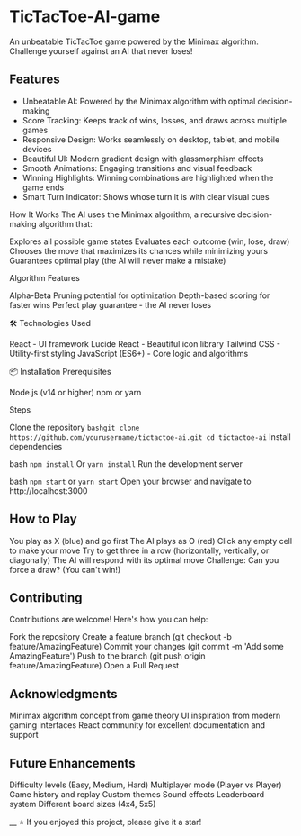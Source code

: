 # TicTacToe-AI-game
An unbeatable TicTacToe game powered by the Minimax algorithm. Challenge yourself against an AI that never loses!

## Features

- Unbeatable AI: Powered by the Minimax algorithm with optimal decision-making
- Score Tracking: Keeps track of wins, losses, and draws across multiple games
- Responsive Design: Works seamlessly on desktop, tablet, and mobile devices
- Beautiful UI: Modern gradient design with glassmorphism effects
- Smooth Animations: Engaging transitions and visual feedback
- Winning Highlights: Winning combinations are highlighted when the game ends
- Smart Turn Indicator: Shows whose turn it is with clear visual cues

 How It Works
The AI uses the Minimax algorithm, a recursive decision-making algorithm that:

Explores all possible game states
Evaluates each outcome (win, lose, draw)
Chooses the move that maximizes its chances while minimizing yours
Guarantees optimal play (the AI will never make a mistake)

Algorithm Features

Alpha-Beta Pruning potential for optimization
Depth-based scoring for faster wins
Perfect play guarantee - the AI never loses

🛠️ Technologies Used

React - UI framework
Lucide React - Beautiful icon library
Tailwind CSS - Utility-first styling
JavaScript (ES6+) - Core logic and algorithms

📦 Installation
Prerequisites

Node.js (v14 or higher)
npm or yarn

Steps

Clone the repository
``
bashgit clone https://github.com/yourusername/tictactoe-ai.git
cd tictactoe-ai
``
Install dependencies


bash
``
npm install
``
Or
``
yarn install
``
Run the development server

bash
``
npm start
``
 or
``
yarn start
``
Open your browser and navigate to http://localhost:3000

## How to Play

You play as X (blue) and go first
The AI plays as O (red)
Click any empty cell to make your move
Try to get three in a row (horizontally, vertically, or diagonally)
The AI will respond with its optimal move
Challenge: Can you force a draw? (You can't win!)


## Contributing
Contributions are welcome! Here's how you can help:

Fork the repository
Create a feature branch (git checkout -b feature/AmazingFeature)
Commit your changes (git commit -m 'Add some AmazingFeature')
Push to the branch (git push origin feature/AmazingFeature)
Open a Pull Request

##  Acknowledgments

Minimax algorithm concept from game theory
UI inspiration from modern gaming interfaces
React community for excellent documentation and support

## Future Enhancements

 Difficulty levels (Easy, Medium, Hard)
 Multiplayer mode (Player vs Player)
 Game history and replay
 Custom themes
 Sound effects
 Leaderboard system
 Different board sizes (4x4, 5x5)

__
⭐ If you enjoyed this project, please give it a star!
